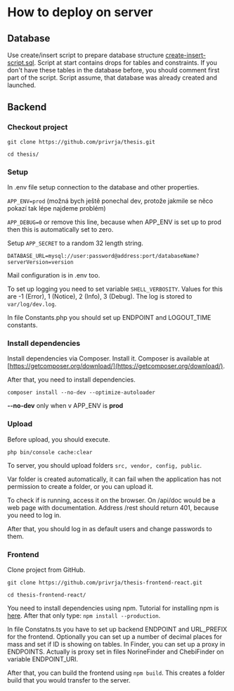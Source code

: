 
# How to deploy on server

## Database

Use create/insert script to prepare database structure [create-insert-script.sql](https://github.com/privrja/MassSpecBlocks/blob/main/create-insert-script.sql). Script at start contains drops for tables and constraints. If you don't have these tables in the database before, you should comment first part of the script. Script assume, that database was already created and launched.

## Backend

### Checkout project
```git clone https://github.com/privrja/thesis.git```

```cd thesis/```

### Setup

In .env file setup connection to the database and other properties.

`APP_ENV=prod`
(možná bych ještě ponechal dev, protože jakmile se něco pokazí tak lépe najdeme problém)

`APP_DEBUG=0` or remove this line, because when APP_ENV is set up to prod then this is automatically set to zero.

Setup `APP_SECRET` to a random 32 length string.

`DATABASE_URL=mysql://user:password@address:port/databaseName?serverVersion=version`

Mail configuration is in .env too.

To set up logging you need to set variable `SHELL_VERBOSITY`. Values for this are -1 (Error), 1 (Notice), 2 (Info), 3 (Debug). The log is stored to `var/log/dev.log`.


In file Constants.php you should set up ENDPOINT and LOGOUT_TIME constants.

### Install dependencies

Install dependencies via Composer. Install it. Composer is available at [https://getcomposer.org/download/](https://getcomposer.org/download/).

After that, you need to install dependencies. 

`composer install --no-dev --optimize-autoloader`

**--no-dev** only when v APP_ENV is **prod**

### Upload

Before upload, you should execute.

`php bin/console cache:clear`

To server, you should upload folders `src, vendor, config, public`.

Var folder is created automatically, it can fail when the application has not permission to create a folder, or you can upload it.

To check if is running, access it on the browser. On /api/doc would be a web page with documentation. Address /rest should return 401, because you need to log in.

After that, you should log in as default users and change passwords to them. 

### Frontend

Clone project from GitHub.

`git clone https://github.com/privrja/thesis-frontend-react.git` 

```cd thesis-frontend-react/```


You need to install dependencies using npm. Tutorial for installing npm is [here](https://www.npmjs.com/get-npm). After that only type: 
`npm install --production`.

In file Constatns.ts you have to set up backend ENDPOINT and URL_PREFIX for the frontend. Optionally you can set up a number of decimal places for mass and set if ID is showing on tables. In Finder, you can set up a proxy in ENDPOINTS. Actually is proxy set in files NorineFinder and ChebiFinder on variable ENDPOINT_URI.

After that, you can build the frontend using `npm build`. This creates a folder build that you would transfer to the server.
